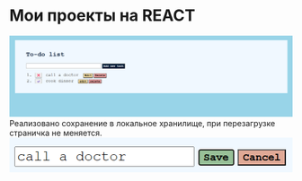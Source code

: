 # Мои проекты на REACT
![img.png](img.png)
Реализовано сохранение в локальное хранилище, при перезагрузке страничка не меняется.
![img_1.png](img_1.png)
